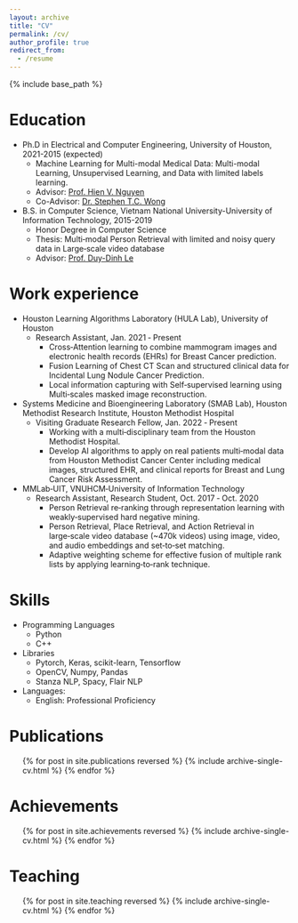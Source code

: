 ```yaml
---
layout: archive
title: "CV"
permalink: /cv/
author_profile: true
redirect_from:
  - /resume
---
```


{% include base_path %}

Education
======
* Ph.D in Electrical and Computer Engineering, University of Houston, 2021-2015 (expected)
  * Machine Learning for Multi-modal Medical Data: Multi-modal Learning, Unsupervised Learning, and Data with limited labels learning.
  * Advisor: [Prof. Hien V. Nguyen](https://www.hvnguyen.com/)
  * Co-Advisor: [Dr. Stephen T.C. Wong](https://scholar.google.com/citations?user=C2gJxXYAAAAJ&hl=en)
* B.S. in Computer Science, Vietnam National University-University of Information Technology, 2015-2019
  * Honor Degree in Computer Science
  * Thesis: Multi‑modal Person Retrieval with limited and noisy query data in Large‑scale video database
  * Advisor: [Prof. Duy-Dinh Le](https://researchmap.jp/ledduy)

Work experience
======
* Houston Learning Algorithms Laboratory (HULA Lab), University of Houston
  * Research Assistant, Jan. 2021 ‑ Present
	* Cross‑Attention learning to combine mammogram images and electronic health records (EHRs) for Breast Cancer prediction.
	* Fusion Learning of Chest CT Scan and structured clinical data for Incidental Lung Nodule Cancer Prediction.
	* Local information capturing with Self‑supervised learning using Multi‑scales masked image reconstruction.
* Systems Medicine and Bioengineering Laboratory (SMAB Lab), Houston Methodist Research Institute, Houston Methodist Hospital
  * Visiting Graduate Research Fellow, Jan. 2022 ‑ Present
	* Working with a multi‑disciplinary team from the Houston Methodist Hospital.
	* Develop AI algorithms to apply on real patients multi‑modal data from Houston Methodist Cancer Center including medical images, structured EHR, and clinical reports for Breast and Lung Cancer Risk Assessment.
* MMLab‑UIT, VNUHCM‑University of Information Technology
  * Research Assistant, Research Student, Oct. 2017 ‑ Oct. 2020
	* Person Retrieval re‑ranking through representation learning with weakly‑supervised hard negative mining.
	* Person Retrieval, Place Retrieval, and Action Retrieval in large‑scale video database (~470k videos) using image, video, and audio embeddings and set‑to‑set matching.
	* Adaptive weighting scheme for effective fusion of multiple rank lists by applying learning‑to‑rank technique.
  
Skills
======
* Programming Languages
  * Python
  * C++ 
* Libraries 
  * Pytorch, Keras, scikit-learn, Tensorflow
  * OpenCV, Numpy, Pandas
  * Stanza NLP, Spacy, Flair NLP
* Languages:
  * English: Professional Proficiency 

Publications
======
  <ul>{% for post in site.publications reversed %}
    {% include archive-single-cv.html %}
  {% endfor %}</ul>

Achievements
======
  <ul>{% for post in site.achievements reversed %}
    {% include archive-single-cv.html %}
  {% endfor %}</ul>
  
Teaching
======
  <ul>{% for post in site.teaching reversed %}
    {% include archive-single-cv.html %}
  {% endfor %}</ul>
  
